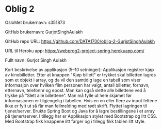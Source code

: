 Oblig 2
=======
OsloMet brukernavn: s351873

GitHub brukernavn: GurjotSinghAulakh

GitHub repo URL: https://github.com/DATA1700/oblig-2-GurjotSinghAulakh

URL til Heroku app: https://webprog2-project-spring.herokuapp.com/

Fullt navn: Gurjot Singh Aulakh

Kort beskrivelse av applikasjon (5–10 setninger): Applikasjon registrer kjøp av kinobilletter. Etter at knappen 
"Kjøp billett" er trykket skal billetten lagres som et objekt i array, og da vil den samtidig lage en tabell som 
viser informasjon over hvilken film personen har valgt, antall billetter, fornavn, etternavn, telefonnr og epost. 
Man kan også slette alle billettene ved å trykke på "Slett alle billettene". Man må fylle ut hele skjamet før 
informasjonen er tilgjengelig i tabellen. Hvis en en eller flere av input feltene ikke er fylt ut så får man 
feilmelding med rødt skrift. Flyttet lagringen til tjener/server. Brukte Spring Boot og Java for å lagre bestillingene 
i et array på tjener/server. I tillegg har er Applikasjon stylet med Bootstrap og litt CSS. Med Bootstrap 
fikk knappene litt farger og i tillegg fikk tablen litt style.


